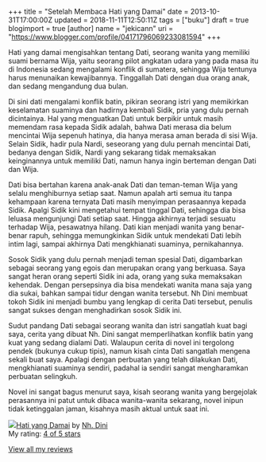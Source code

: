 +++
title = "Setelah Membaca Hati yang Damai"
date = 2013-10-31T17:00:00Z
updated = 2018-11-11T12:50:11Z
tags = ["buku"]
draft = true
blogimport = true 
[author]
	name = "jekicann"
	uri = "https://www.blogger.com/profile/04171796069233081594"
+++

Hati yang damai mengisahkan tentang Dati, seorang wanita yang memiliki suami bernama Wija, yaitu seorang pilot angkatan udara yang pada masa itu di Indonesia sedang mengalami konflik di sumatera, sehingga Wija tentunya harus menunaikan kewajibannya. Tinggallah Dati dengan dua orang anak, dan sedang mengandung dua bulan.  
  
Di sini dati mengalami konflik batin, pikiran seorang istri yang memikirkan keselamatan suaminya dan hadirnya kembali Sidik, pria yang dulu pernah dicintainya. Hal yang menguatkan Dati untuk berpikir untuk masih memendam rasa kepada Sidik adalah, bahwa Dati merasa dia belum mencintai Wija sepenuh hatinya, dia hanya merasa aman berada di sisi Wija. Selain Sidik, hadir pula Nardi, seseorang yang dulu pernah mencintai Dati, bedanya dengan Sidik, Nardi yang sekarang tidak memaksakan keinginannya untuk memiliki Dati, namun hanya ingin berteman dengan Dati dan Wija.  
  
Dati bisa bertahan karena anak-anak Dati dan teman-teman Wija yang selalu menghiburnya setiap saat. Namun apalah arti semua itu tanpa kehampaan karena ternyata Dati masih menyimpan perasaannya kepada Sidik. Apalgi Sidik kini mengetahui tempat tinggal Dati, sehingga dia bisa leluasa mengunjungi Dati setiap saat. Hingga akhirnya terjadi sesuatu terhadap Wija, pesawatnya hilang. Dati kian menjadi wanita yang benar-benar rapuh, sehingga memungkinkan Sidik untuk mendekati Dati lebih intim lagi, sampai akhirnya Dati mengkhianati suaminya, pernikahannya.  
  
Sosok Sidik yang dulu pernah menjadi teman spesial Dati, digambarkan sebagai seorang yang egois dan merupakan orang yang berkuasa. Saya sangat heran orang seperti Sidik ini ada, orang yang suka memaksakan kehendak. Dengan persepsinya dia bisa mendekati wanita mana saja yang dia sukai, bahkan sampai tidur dengan wanita tersebut. Nh Dini membuat tokoh Sidik ini menjadi bumbu yang lengkap di cerita Dati tersebut, penulis sangat sukses dengan menghadirkan sosok Sidik ini.  
  
Sudut pandang Dati sebagai seorang wanita dan istri sangatlah kuat bagi saya, cerita yang dibuat Nh. Dini sangat memperlihatkan konflik batin yang kuat yang sedang dialami Dati. Walaupun cerita di novel ini tergolong pendek (bukunya cukup tipis), namun kisah cinta Dati sangatlah mengena sekali buat saya. Apalagi dengan perbuatan yang telah dilakukan Dati, mengkhianati suaminya sendiri, padahal ia sendiri sangat mengharamkan perbuatan selingkuh.  
  
Novel ini sangat bagus menurut saya, kisah seorang wanita yang bergejolak perasannya ini patut untuk dibaca wanita-wanita sekarang, novel inipun tidak ketinggalan jaman, kisahnya masih aktual untuk saat ini.  
  
[![](https://d.gr-assets.com/books/1208775649m/3223530.jpg)](https://www.goodreads.com/book/show/3223530-hati-yang-damai)[Hati yang Damai](https://www.goodreads.com/book/show/3223530-hati-yang-damai) by [Nh. Dini](https://www.goodreads.com/author/show/824284.Nh_Dini)  
My rating: [4 of 5 stars](https://www.goodreads.com/review/show/706278444)  
  
[View all my reviews](https://www.goodreads.com/review/list/6276652-jaka-santana)
